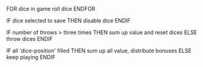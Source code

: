 FOR dice in game
   roll dice
ENDFOR

IF dice selected to save THEN
    disable dice
ENDIF

IF number of throws > three times THEN
    sum up value and reset dices
ELSE
    throw dices
ENDIF

IF all 'dice-position' filled THEN
    sum up all value, distribute bonuses
ELSE
    keep playing
ENDIF
